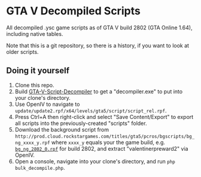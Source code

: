 # GTA V Decompiled Scripts

All decompiled .ysc game scripts as of GTA V build 2802 (GTA Online 1.64), including native tables.

Note that this is a git repository, so there is a history, if you want to look at older scripts.

## Doing it yourself

1. Clone this repo.
2. Build [GTA-V-Script-Decompiler](https://github.com/Sainan/GTA-V-Script-Decompiler) to get a "decompiler.exe" to put into your clone's directory.
3. Use OpenIV to navigate to `update/update2.rpf/x64/levels/gta5/script/script_rel.rpf`.
4. Press Ctrl+A then right-click and select "Save Content/Export" to export all scripts into the previously-created "scripts" folder.
5. Download the background script from `http://prod.cloud.rockstargames.com/titles/gta5/pcros/bgscripts/bg_ng_xxxx_y.rpf` where `xxxx_y` equals your the game build, e.g. [`bg_ng_2802_0.rpf`](http://prod.cloud.rockstargames.com/titles/gta5/pcros/bgscripts/bg_ng_2802_0.rpf) for build 2802, and extract "valentinerpreward2" via OpenIV.
6. Open a console, navigate into your clone's directory, and run `php bulk_decompile.php`.
